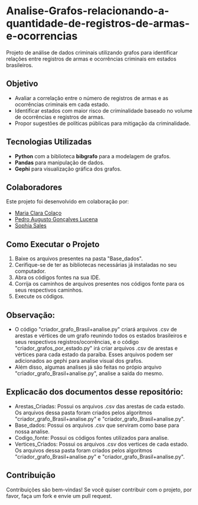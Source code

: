 # Analise-Grafos-relacionando-a-quantidade-de-registros-de-armas-e-ocorrencias
Projeto de análise de dados criminais utilizando grafos para identificar relações entre registros de armas e ocorrências criminais em estados brasileiros.
## Objetivo
- Avaliar a correlação entre o número de registros de armas e as ocorrências criminais em cada estado.
- Identificar estados com maior risco de criminalidade baseado no volume de ocorrências e registros de armas.
- Propor sugestões de políticas públicas para mitigação da criminalidade.

## Tecnologias Utilizadas
- **Python** com a biblioteca **bibgrafo** para a modelagem de grafos.
- **Pandas** para manipulação de dados.
- **Gephi** para visualização gráfica dos grafos.

## Colaboradores
Este projeto foi desenvolvido em colaboração por:

- [Maria Clara Colaço](https://github.com/claracolaco)
- [Pedro Augusto Gonçalves Lucena](https://github.com/pedrodev3005)
- [Sophia Sales](https://github.com/Sophia7b)

## Como Executar o Projeto
1. Baixe os arquivos presentes na pasta "Base_dados".
2. Cerifique-se de ter as bibliotecas necessárias já instaladas no seu computador.
3. Abra os códigos fontes na sua IDE.
4. Corrija os caminhos de arquivos presentes nos códigos fonte para os seus respectivos caminhos.
5. Execute os códigos.

## Observação:
- O código "criador_grafo_Brasil+analise.py" criará arquivos .csv de arestas e vértices de um grafo reunindo todos os estados brasileiros e seus respectivos registros/ocorrências, e o código "criador_grafos_por_estado.py" irá criar arquivos .csv de arestas e vértices para cada estado da paraíba. Esses arquivos podem ser adicionados ao gephi para analise visual dos grafos.
- Além disso, algumas analises já são feitas no própio arquivo "criador_grafo_Brasil+analise.py", analise a saída do mesmo.

## Explicacão dos documentos desse repositório:
- Arestas_Criadas: Possui os arquivos .csv das arestas de cada estado. Os arquivos dessa pasta foram criados pelos algoritmos "criador_grafo_Brasil+analise.py" e "criador_grafo_Brasil+analise.py".
- Base_dados: Possui os arquivos .csv que serviram como base para nossa analise.
- Codigo_fonte: Possui os códigos fontes utilizados para analise.
- Vertices_Criados: Possui os arquivos .csv dos vertices de cada estado. Os arquivos dessa pasta foram criados pelos algoritmos "criador_grafo_Brasil+analise.py" e "criador_grafo_Brasil+analise.py".

## Contribuição
Contribuições são bem-vindas! Se você quiser contribuir com o projeto, por favor, faça um fork e envie um pull request.
